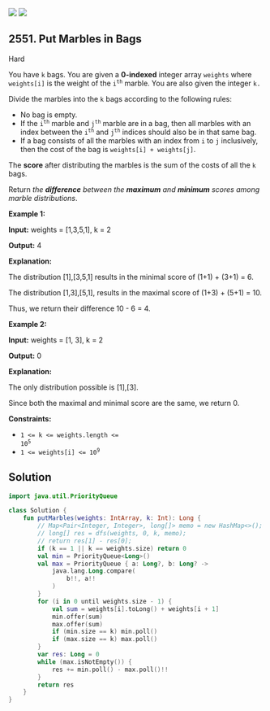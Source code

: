 [![](https://img.shields.io/github/stars/javadev/LeetCode-in-Kotlin?label=Stars&style=flat-square)](https://github.com/javadev/LeetCode-in-Kotlin)
[![](https://img.shields.io/github/forks/javadev/LeetCode-in-Kotlin?label=Fork%20me%20on%20GitHub%20&style=flat-square)](https://github.com/javadev/LeetCode-in-Kotlin/fork)

## 2551\. Put Marbles in Bags

Hard

You have `k` bags. You are given a **0-indexed** integer array `weights` where `weights[i]` is the weight of the <code>i<sup>th</sup></code> marble. You are also given the integer `k.`

Divide the marbles into the `k` bags according to the following rules:

*   No bag is empty.
*   If the <code>i<sup>th</sup></code> marble and <code>j<sup>th</sup></code> marble are in a bag, then all marbles with an index between the <code>i<sup>th</sup></code> and <code>j<sup>th</sup></code> indices should also be in that same bag.
*   If a bag consists of all the marbles with an index from `i` to `j` inclusively, then the cost of the bag is `weights[i] + weights[j]`.

The **score** after distributing the marbles is the sum of the costs of all the `k` bags.

Return _the **difference** between the **maximum** and **minimum** scores among marble distributions_.

**Example 1:**

**Input:** weights = [1,3,5,1], k = 2

**Output:** 4

**Explanation:** 

The distribution [1],[3,5,1] results in the minimal score of (1+1) + (3+1) = 6. 

The distribution [1,3],[5,1], results in the maximal score of (1+3) + (5+1) = 10. 

Thus, we return their difference 10 - 6 = 4.

**Example 2:**

**Input:** weights = [1, 3], k = 2

**Output:** 0

**Explanation:** 

The only distribution possible is [1],[3]. 

Since both the maximal and minimal score are the same, we return 0.

**Constraints:**

*   <code>1 <= k <= weights.length <= 10<sup>5</sup></code>
*   <code>1 <= weights[i] <= 10<sup>9</sup></code>

## Solution

```kotlin
import java.util.PriorityQueue

class Solution {
    fun putMarbles(weights: IntArray, k: Int): Long {
        // Map<Pair<Integer, Integer>, long[]> memo = new HashMap<>();
        // long[] res = dfs(weights, 0, k, memo);
        // return res[1] - res[0];
        if (k == 1 || k == weights.size) return 0
        val min = PriorityQueue<Long>()
        val max = PriorityQueue { a: Long?, b: Long? ->
            java.lang.Long.compare(
                b!!, a!!
            )
        }
        for (i in 0 until weights.size - 1) {
            val sum = weights[i].toLong() + weights[i + 1]
            min.offer(sum)
            max.offer(sum)
            if (min.size == k) min.poll()
            if (max.size == k) max.poll()
        }
        var res: Long = 0
        while (max.isNotEmpty()) {
            res += min.poll() - max.poll()!!
        }
        return res
    }
}
```